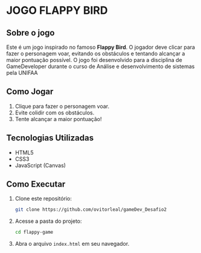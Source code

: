# JOGO FLAPPY BIRD


## Sobre o jogo
Este é um jogo inspirado no famoso **Flappy Bird**. O jogador deve clicar para fazer o personagem voar, evitando os obstáculos e tentando alcançar a maior pontuação possível.
O jogo foi desenvolvido para a disciplina de GameDeveloper durante o curso de Análise e desenvolvimento de sistemas pela UNIFAA

## Como Jogar
1. Clique para fazer o personagem voar.
2. Evite colidir com os obstáculos.
3. Tente alcançar a maior pontuação!

## Tecnologias Utilizadas
- HTML5
- CSS3
- JavaScript (Canvas)


## Como Executar
1. Clone este repositório:
   ```bash
   git clone https://github.com/ovitorleal/gameDev_Desafio2
   ```
2. Acesse a pasta do projeto:
   ```bash
   cd flappy-game
   ```
3. Abra o arquivo `index.html` em seu navegador.





